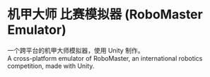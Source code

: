 # 机甲大师 比赛模拟器 (RoboMaster Emulator) 
一个跨平台的机甲大师模拟器，使用 Unity 制作。    
A cross-platform emulator of RoboMaster, an international robotics competition, made with Unity.
